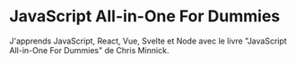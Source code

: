 # JavaScript All-in-One For Dummies

J'apprends JavaScript, React, Vue, Svelte et Node avec le livre "JavaScript All-in-One For Dummies" de Chris Minnick.

